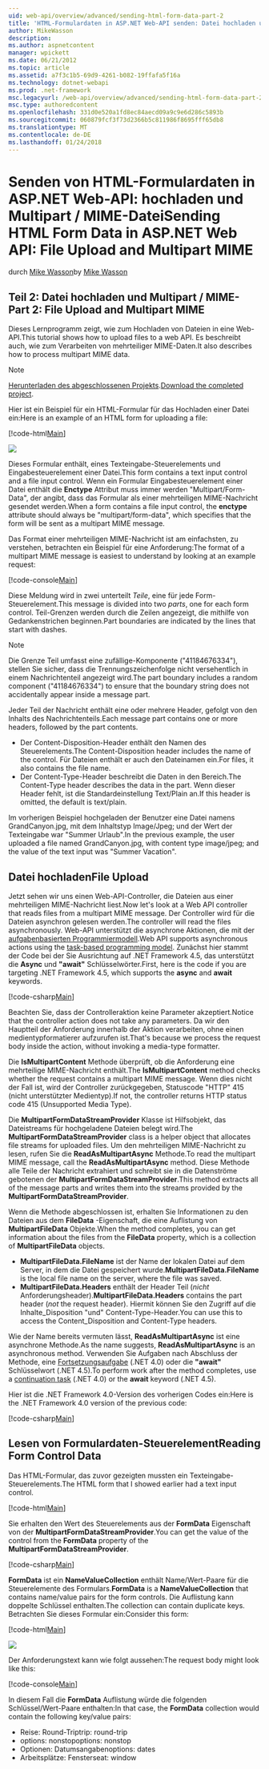 ```yaml
---
uid: web-api/overview/advanced/sending-html-form-data-part-2
title: 'HTML-Formulardaten in ASP.NET Web-API senden: Datei hochladen und Multipart / MIME | Microsoft Docs'
author: MikeWasson
description: 
ms.author: aspnetcontent
manager: wpickett
ms.date: 06/21/2012
ms.topic: article
ms.assetid: a7f3c1b5-69d9-4261-b082-19ffafa5f16a
ms.technology: dotnet-webapi
ms.prod: .net-framework
msc.legacyurl: /web-api/overview/advanced/sending-html-form-data-part-2
msc.type: authoredcontent
ms.openlocfilehash: 331d0e520a1fd8ec84aecd09a9c9e6d286c5893b
ms.sourcegitcommit: 060879fcf3f73d2366b5c811986f8695fff65db8
ms.translationtype: MT
ms.contentlocale: de-DE
ms.lasthandoff: 01/24/2018
---
```

<a name="sending-html-form-data-in-aspnet-web-api-file-upload-and-multipart-mime"></a><span data-ttu-id="fb806-102">Senden von HTML-Formulardaten in ASP.NET Web-API: hochladen und Multipart / MIME-Datei</span><span class="sxs-lookup"><span data-stu-id="fb806-102">Sending HTML Form Data in ASP.NET Web API: File Upload and Multipart MIME</span></span>
====================
<span data-ttu-id="fb806-103">durch [Mike Wasson](https://github.com/MikeWasson)</span><span class="sxs-lookup"><span data-stu-id="fb806-103">by [Mike Wasson](https://github.com/MikeWasson)</span></span>

## <a name="part-2-file-upload-and-multipart-mime"></a><span data-ttu-id="fb806-104">Teil 2: Datei hochladen und Multipart / MIME-</span><span class="sxs-lookup"><span data-stu-id="fb806-104">Part 2: File Upload and Multipart MIME</span></span>

<span data-ttu-id="fb806-105">Dieses Lernprogramm zeigt, wie zum Hochladen von Dateien in eine Web-API.</span><span class="sxs-lookup"><span data-stu-id="fb806-105">This tutorial shows how to upload files to a web API.</span></span> <span data-ttu-id="fb806-106">Es beschreibt auch, wie zum Verarbeiten von mehrteiliger MIME-Daten.</span><span class="sxs-lookup"><span data-stu-id="fb806-106">It also describes how to process multipart MIME data.</span></span>

> [!NOTE]
> <span data-ttu-id="fb806-107">[Herunterladen des abgeschlossenen Projekts](https://code.msdn.microsoft.com/ASPNET-Web-API-File-Upload-a8c0fb0d).</span><span class="sxs-lookup"><span data-stu-id="fb806-107">[Download the completed project](https://code.msdn.microsoft.com/ASPNET-Web-API-File-Upload-a8c0fb0d).</span></span>


<span data-ttu-id="fb806-108">Hier ist ein Beispiel für ein HTML-Formular für das Hochladen einer Datei ein:</span><span class="sxs-lookup"><span data-stu-id="fb806-108">Here is an example of an HTML form for uploading a file:</span></span>

[!code-html[Main](sending-html-form-data-part-2/samples/sample1.html)]

![](sending-html-form-data-part-2/_static/image1.png)

<span data-ttu-id="fb806-109">Dieses Formular enthält, eines Texteingabe-Steuerelements und Eingabesteuerelement einer Datei.</span><span class="sxs-lookup"><span data-stu-id="fb806-109">This form contains a text input control and a file input control.</span></span> <span data-ttu-id="fb806-110">Wenn ein Formular Eingabesteuerelement einer Datei enthält die **Enctype** Attribut muss immer werden &quot;Multipart/Form-Data&quot;, der angibt, dass das Formular als einer mehrteiligen MIME-Nachricht gesendet werden.</span><span class="sxs-lookup"><span data-stu-id="fb806-110">When a form contains a file input control, the **enctype** attribute should always be &quot;multipart/form-data&quot;, which specifies that the form will be sent as a multipart MIME message.</span></span>

<span data-ttu-id="fb806-111">Das Format einer mehrteiligen MIME-Nachricht ist am einfachsten, zu verstehen, betrachten ein Beispiel für eine Anforderung:</span><span class="sxs-lookup"><span data-stu-id="fb806-111">The format of a multipart MIME message is easiest to understand by looking at an example request:</span></span>

[!code-console[Main](sending-html-form-data-part-2/samples/sample2.cmd)]

<span data-ttu-id="fb806-112">Diese Meldung wird in zwei unterteilt *Teile*, eine für jede Form-Steuerelement.</span><span class="sxs-lookup"><span data-stu-id="fb806-112">This message is divided into two *parts*, one for each form control.</span></span> <span data-ttu-id="fb806-113">Teil-Grenzen werden durch die Zeilen angezeigt, die mithilfe von Gedankenstrichen beginnen.</span><span class="sxs-lookup"><span data-stu-id="fb806-113">Part boundaries are indicated by the lines that start with dashes.</span></span>

> [!NOTE]
> <span data-ttu-id="fb806-114">Die Grenze Teil umfasst eine zufällige-Komponente (&quot;41184676334&quot;), stellen Sie sicher, dass die Trennungszeichenfolge nicht versehentlich in einem Nachrichtenteil angezeigt wird.</span><span class="sxs-lookup"><span data-stu-id="fb806-114">The part boundary includes a random component (&quot;41184676334&quot;) to ensure that the boundary string does not accidentally appear inside a message part.</span></span>


<span data-ttu-id="fb806-115">Jeder Teil der Nachricht enthält eine oder mehrere Header, gefolgt von den Inhalts des Nachrichtenteils.</span><span class="sxs-lookup"><span data-stu-id="fb806-115">Each message part contains one or more headers, followed by the part contents.</span></span>

- <span data-ttu-id="fb806-116">Der Content-Disposition-Header enthält den Namen des Steuerelements.</span><span class="sxs-lookup"><span data-stu-id="fb806-116">The Content-Disposition header includes the name of the control.</span></span> <span data-ttu-id="fb806-117">Für Dateien enthält er auch den Dateinamen ein.</span><span class="sxs-lookup"><span data-stu-id="fb806-117">For files, it also contains the file name.</span></span>
- <span data-ttu-id="fb806-118">Der Content-Type-Header beschreibt die Daten in den Bereich.</span><span class="sxs-lookup"><span data-stu-id="fb806-118">The Content-Type header describes the data in the part.</span></span> <span data-ttu-id="fb806-119">Wenn dieser Header fehlt, ist die Standardeinstellung Text/Plain an.</span><span class="sxs-lookup"><span data-stu-id="fb806-119">If this header is omitted, the default is text/plain.</span></span>

<span data-ttu-id="fb806-120">Im vorherigen Beispiel hochgeladen der Benutzer eine Datei namens GrandCanyon.jpg, mit dem Inhaltstyp Image/Jpeg; und der Wert der Texteingabe war &quot;Summer Urlaub&quot;.</span><span class="sxs-lookup"><span data-stu-id="fb806-120">In the previous example, the user uploaded a file named GrandCanyon.jpg, with content type image/jpeg; and the value of the text input was &quot;Summer Vacation&quot;.</span></span>

## <a name="file-upload"></a><span data-ttu-id="fb806-121">Datei hochladen</span><span class="sxs-lookup"><span data-stu-id="fb806-121">File Upload</span></span>

<span data-ttu-id="fb806-122">Jetzt sehen wir uns einen Web-API-Controller, die Dateien aus einer mehrteiligen MIME-Nachricht liest.</span><span class="sxs-lookup"><span data-stu-id="fb806-122">Now let's look at a Web API controller that reads files from a multipart MIME message.</span></span> <span data-ttu-id="fb806-123">Der Controller wird für die Dateien asynchron gelesen werden.</span><span class="sxs-lookup"><span data-stu-id="fb806-123">The controller will read the files asynchronously.</span></span> <span data-ttu-id="fb806-124">Web-API unterstützt die asynchrone Aktionen, die mit der [aufgabenbasierten Programmiermodell](https://msdn.microsoft.com/library/dd460693.aspx).</span><span class="sxs-lookup"><span data-stu-id="fb806-124">Web API supports asynchronous actions using the [task-based programming model](https://msdn.microsoft.com/library/dd460693.aspx).</span></span> <span data-ttu-id="fb806-125">Zunächst hier stammt der Code bei der Sie Ausrichtung auf .NET Framework 4.5, das unterstützt die **Async** und **"await"** Schlüsselwörter.</span><span class="sxs-lookup"><span data-stu-id="fb806-125">First, here is the code if you are targeting .NET Framework 4.5, which supports the **async** and **await** keywords.</span></span>

[!code-csharp[Main](sending-html-form-data-part-2/samples/sample3.cs)]

<span data-ttu-id="fb806-126">Beachten Sie, dass der Controlleraktion keine Parameter akzeptiert.</span><span class="sxs-lookup"><span data-stu-id="fb806-126">Notice that the controller action does not take any parameters.</span></span> <span data-ttu-id="fb806-127">Da wir den Hauptteil der Anforderung innerhalb der Aktion verarbeiten, ohne einen medientypformatierer aufzurufen ist.</span><span class="sxs-lookup"><span data-stu-id="fb806-127">That's because we process the request body inside the action, without invoking a media-type formatter.</span></span>

<span data-ttu-id="fb806-128">Die **IsMultipartContent** Methode überprüft, ob die Anforderung eine mehrteilige MIME-Nachricht enthält.</span><span class="sxs-lookup"><span data-stu-id="fb806-128">The **IsMultipartContent** method checks whether the request contains a multipart MIME message.</span></span> <span data-ttu-id="fb806-129">Wenn dies nicht der Fall ist, wird der Controller zurückgegeben, Statuscode "HTTP" 415 (nicht unterstützter Medientyp).</span><span class="sxs-lookup"><span data-stu-id="fb806-129">If not, the controller returns HTTP status code 415 (Unsupported Media Type).</span></span>

<span data-ttu-id="fb806-130">Die **MultipartFormDataStreamProvider** Klasse ist Hilfsobjekt, das Dateistreams für hochgeladene Dateien belegt wird.</span><span class="sxs-lookup"><span data-stu-id="fb806-130">The **MultipartFormDataStreamProvider** class is a helper object that allocates file streams for uploaded files.</span></span> <span data-ttu-id="fb806-131">Um den mehrteiligen MIME-Nachricht zu lesen, rufen Sie die **ReadAsMultipartAsync** Methode.</span><span class="sxs-lookup"><span data-stu-id="fb806-131">To read the multipart MIME message, call the **ReadAsMultipartAsync** method.</span></span> <span data-ttu-id="fb806-132">Diese Methode alle Teile der Nachricht extrahiert und schreibt sie in die Datenströme gebotenen der **MultipartFormDataStreamProvider**.</span><span class="sxs-lookup"><span data-stu-id="fb806-132">This method extracts all of the message parts and writes them into the streams provided by the **MultipartFormDataStreamProvider**.</span></span>

<span data-ttu-id="fb806-133">Wenn die Methode abgeschlossen ist, erhalten Sie Informationen zu den Dateien aus dem **FileData** -Eigenschaft, die eine Auflistung von **MultipartFileData** Objekte.</span><span class="sxs-lookup"><span data-stu-id="fb806-133">When the method completes, you can get information about the files from the **FileData** property, which is a collection of **MultipartFileData** objects.</span></span>

- <span data-ttu-id="fb806-134">**MultipartFileData.FileName** ist der Name der lokalen Datei auf dem Server, in dem die Datei gespeichert wurde.</span><span class="sxs-lookup"><span data-stu-id="fb806-134">**MultipartFileData.FileName** is the local file name on the server, where the file was saved.</span></span>
- <span data-ttu-id="fb806-135">**MultipartFileData.Headers** enthält der Header Teil (*nicht* Anforderungsheader).</span><span class="sxs-lookup"><span data-stu-id="fb806-135">**MultipartFileData.Headers** contains the part header (*not* the request header).</span></span> <span data-ttu-id="fb806-136">Hiermit können Sie den Zugriff auf die Inhalte\_Disposition "und" Content-Type-Header.</span><span class="sxs-lookup"><span data-stu-id="fb806-136">You can use this to access the Content\_Disposition and Content-Type headers.</span></span>

<span data-ttu-id="fb806-137">Wie der Name bereits vermuten lässt, **ReadAsMultipartAsync** ist eine asynchrone Methode.</span><span class="sxs-lookup"><span data-stu-id="fb806-137">As the name suggests, **ReadAsMultipartAsync** is an asynchronous method.</span></span> <span data-ttu-id="fb806-138">Verwenden Sie Aufgaben nach Abschluss der Methode, eine [Fortsetzungsaufgabe](https://msdn.microsoft.com/library/ee372288.aspx) (.NET 4.0) oder die **"await"** Schlüsselwort (.NET 4.5).</span><span class="sxs-lookup"><span data-stu-id="fb806-138">To perform work after the method completes, use a [continuation task](https://msdn.microsoft.com/library/ee372288.aspx) (.NET 4.0) or the **await** keyword (.NET 4.5).</span></span>

<span data-ttu-id="fb806-139">Hier ist die .NET Framework 4.0-Version des vorherigen Codes ein:</span><span class="sxs-lookup"><span data-stu-id="fb806-139">Here is the .NET Framework 4.0 version of the previous code:</span></span>

[!code-csharp[Main](sending-html-form-data-part-2/samples/sample4.cs)]

## <a name="reading-form-control-data"></a><span data-ttu-id="fb806-140">Lesen von Formulardaten-Steuerelement</span><span class="sxs-lookup"><span data-stu-id="fb806-140">Reading Form Control Data</span></span>

<span data-ttu-id="fb806-141">Das HTML-Formular, das zuvor gezeigten mussten ein Texteingabe-Steuerelements.</span><span class="sxs-lookup"><span data-stu-id="fb806-141">The HTML form that I showed earlier had a text input control.</span></span>

[!code-html[Main](sending-html-form-data-part-2/samples/sample5.html)]

<span data-ttu-id="fb806-142">Sie erhalten den Wert des Steuerelements aus der **FormData** Eigenschaft von der **MultipartFormDataStreamProvider**.</span><span class="sxs-lookup"><span data-stu-id="fb806-142">You can get the value of the control from the **FormData** property of the **MultipartFormDataStreamProvider**.</span></span>

[!code-csharp[Main](sending-html-form-data-part-2/samples/sample6.cs?highlight=15)]

<span data-ttu-id="fb806-143">**FormData** ist ein **NameValueCollection** enthält Name/Wert-Paare für die Steuerelemente des Formulars.</span><span class="sxs-lookup"><span data-stu-id="fb806-143">**FormData** is a **NameValueCollection** that contains name/value pairs for the form controls.</span></span> <span data-ttu-id="fb806-144">Die Auflistung kann doppelte Schlüssel enthalten.</span><span class="sxs-lookup"><span data-stu-id="fb806-144">The collection can contain duplicate keys.</span></span> <span data-ttu-id="fb806-145">Betrachten Sie dieses Formular ein:</span><span class="sxs-lookup"><span data-stu-id="fb806-145">Consider this form:</span></span>

[!code-html[Main](sending-html-form-data-part-2/samples/sample7.html)]

![](sending-html-form-data-part-2/_static/image2.png)

<span data-ttu-id="fb806-146">Der Anforderungstext kann wie folgt aussehen:</span><span class="sxs-lookup"><span data-stu-id="fb806-146">The request body might look like this:</span></span>

[!code-console[Main](sending-html-form-data-part-2/samples/sample8.cmd)]

<span data-ttu-id="fb806-147">In diesem Fall die **FormData** Auflistung würde die folgenden Schlüssel/Wert-Paare enthalten:</span><span class="sxs-lookup"><span data-stu-id="fb806-147">In that case, the **FormData** collection would contain the following key/value pairs:</span></span>

- <span data-ttu-id="fb806-148">Reise: Round-Trip</span><span class="sxs-lookup"><span data-stu-id="fb806-148">trip: round-trip</span></span>
- <span data-ttu-id="fb806-149">options: nonstop</span><span class="sxs-lookup"><span data-stu-id="fb806-149">options: nonstop</span></span>
- <span data-ttu-id="fb806-150">Optionen: Datumsangaben</span><span class="sxs-lookup"><span data-stu-id="fb806-150">options: dates</span></span>
- <span data-ttu-id="fb806-151">Arbeitsplätze: Fenster</span><span class="sxs-lookup"><span data-stu-id="fb806-151">seat: window</span></span>
